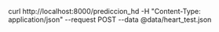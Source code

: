 

curl http://localhost:8000/prediccion_hd -H "Content-Type: application/json" --request POST --data @data/heart_test.json